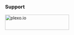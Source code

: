 <h3 align="left">Support</h3>
<p><a href="https://www.buymeacoffee.com/plexo.io" rel="noopener noreferrer" target="_blank"> <img align="left" src="https://cdn.buymeacoffee.com/buttons/v2/default-yellow.png" height="50" width="210" alt="plexo.io" /></a></p>
